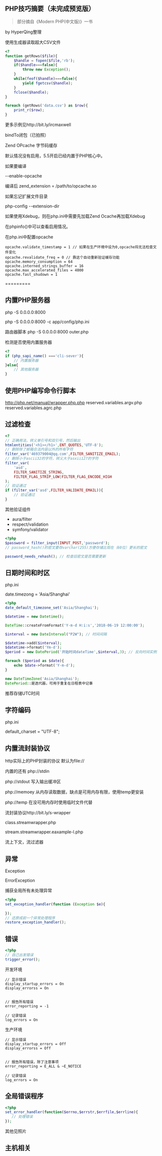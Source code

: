 ## PHP技巧摘要（未完成预览版）

>部分摘自《Modern PHP(中文版)》一书

by HyperQing整理

使用生成器读取超大CSV文件
```php
<?
function getRows($file){
    $handle = fopen($file,'rb');
    if($handle===false){
        throw new Exception();
    }
    while(feof($handle)===false){
        yield fgetcsv($handle);
    }
    fclose($handle);
}

foreach (getRows('data.csv') as $row){
    print_r($row);
}
```
更多示例见http://bit.ly/ircmaxwell

bindTo闭包（已拍照）


Zend OPcache 字节码缓存

默认情况没有启用，5.5开启已经内置于PHP核心中。

如果要编译

--enable-opcache

编译后 zend_extension = /path/to/opcache.so

如果忘记扩展文件目录

php-config --extension-dir

如果使用Xdebug，则在php.ini中需要先加载Zend Ocache再加载Xdebug

在phpinfo()中可以查看启用情况。

在php.ini中配置opcache

```
opcache.validate_timestamp = 1 // 如果在生产环境中设为0,opcache将无法检查文件变化
opcache.revalidate_freq = 0 // 靠这个自动重新验证缓存功能
opcache.memory_consumption = 64
opcache.interned_strings_buffer = 16
opcache.max_accelerated_files = 4000
opcache.fast_shudown = 1
```

=========

## 内置PHP服务器

php -S 0.0.0.0:8000

php -S 0.0.0.0:8000 -c app/config/php.ini

路由器脚本
php -S 0.0.0.0:8000 outer.php

检测是否使用内置服务器

```php
<?
if (php_sapi_name() ==='cli-sever'){
    // 内置服务器
}else{
    // 其他服务器
}
```



## 使用PHP编写命令行脚本

http://php.net/manual/wrapper.php.php
reserved.variables.argv.php
reserved.variables.agrc.php

 ## 过滤检查
 
```php
<?
// 正确用法，转义单引号和双引号，然后输出
htmlentities('<h1></h1>',ENT_QUOTES,'UTF-8'); 
// 删除除了邮箱合法内容以外的所有字符
filter_var('469379004@qq.com',FILTER_SANITIZE_EMAIL);
// 删除小于ascii32的字符，转义大于asxii127的字符
filter_var(
    'asd',
    FILTER_SANITIZE_STRING,
    FILTER_FLAG_STRIP_LOW|FILTER_FLAG_ENCODE_HIGH
);
// 验证通过
if (filter_var('asd',FILTER_VALIDATE_EMAIL)){
    // 验证通过
}
```
其他验证组件
- aura/filter
- respect/validation
- symfony/validator

```php
<?php
$password = filter_input(INPUT_POST,'password'); 
// password_hash()的密文要存varchar(255)方便存储比现在（60位）更长的密文

password_needs_rehash(); // 检查旧密文是否需要更新
```

## 日期时间和时区

php.ini

date.timezong = 'Asia/Shanghai'

```php
<?php
date_default_timezone_set('Asia/Shanghai');

$datetime = new Datetime();

DateTime::createFromFormat('Y-m-d H:i:s','2018-06-19 12:00:00');

$interval = new DateInterval("P2W"); // 时间间隔

$datetime->add($interval);
$datetime->format('Ym-d');
$period = new DatePeriod('开始时间dateTime',$interval,3); // 反向时间实例

foreach ($period as $date){
    echo $date->format('Y-m-d');
}

new DateTimeZone('Asia/Shanghai');
DatePeriod::是迭代器，可用于重复在日程表中记事

```

推荐存储UTC时间

## 字符编码

php.ini

default_charset = "UTF-8";

## 内置流封装协议

http实际上的PHP封装的协议
默认为file://

内置的还有
php://stdin

php://stdout 写入输出缓冲区

php://memoey  从内存读取数据，缺点是可用内存有限，使用temp更安装

php://temp 在没可用内存时使用临时文件代替

流封装协议http://bit.ly/s-wrapper

class.streamwrapper.php

stream.streamwrapper.eaxample-l.php

流上下文，流过滤器


## 异常

Exception

ErrorException

捕获全局所有未处理异常
```php
<?php
set_exception_handler(function (Exception $e){
    
});
// 还原成前一个异常处理程序
restore_exception_handler();
```

## 错误

```php
<?php
// 自己出发错误 
trigger_error();
```
开发环境
```
// 显示错误
display_startup_errors = On
display_errorss = On


// 报告所有错误
error_reporting = -1

// 记录错误
log_errors = On
```
生产环境
```
// 显示错误
display_startup_errors = Off
display_errorss = Off


// 报告所有错误，除了注意事项
error_reporting = E_ALL & ~E_NOTICE

// 记录错误
log_errors = On
```


## 全局错误程序

```php
<?php
set_error_handler(function($errno,$errstr,$errfile,$errline){
   // 处理错误 
});
```

其他见照片

## 主机相关

